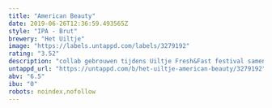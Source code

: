 ```yaml
---
title: "American Beauty"
date: 2019-06-26T12:36:59.493565Z
style: "IPA - Brut"
brewery: "Het Uiltje"
image: "https://labels.untappd.com/labels/3279192"
rating: "3.52"
description: "collab gebrouwen tijdens Uiltje Fresh&Fast festival samen met het Italiaanse Vento Forte en het Engelse Siren Brewing. Brut IPA, subtiel gerijpt op eikenhouten snippers. Brut IPA is bier waarbij alle suiker zo goed als volledig vergist is door een soort champagnegist te gebruiken en dat dus aangenaam droog in de mond voelt."
untappd_url: "https://untappd.com/b/het-uiltje-american-beauty/3279192"
abv: "6.5"
ibu: "0"
robots: noindex,nofollow
---
```

